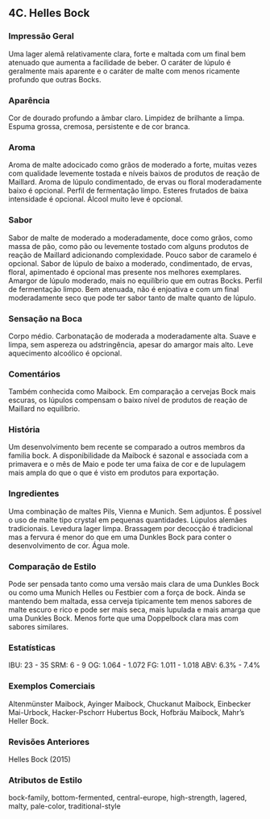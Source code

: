 ## 4C. Helles Bock

### Impressão Geral

Uma lager alemã relativamente clara, forte e maltada com um final bem atenuado que aumenta a facilidade de beber. O caráter de lúpulo é geralmente mais aparente e o caráter de malte com menos ricamente profundo que outras Bocks.

### Aparência

Cor de dourado profundo a âmbar claro. Limpidez de brilhante a limpa. Espuma grossa, cremosa, persistente e de cor branca.

### Aroma

Aroma de malte adocicado como grãos de moderado a  forte, muitas vezes com qualidade levemente tostada e níveis baixos de produtos de reação de Maillard. Aroma de lúpulo condimentado, de ervas ou floral moderadamente baixo é opcional. Perfil de fermentação limpo. Esteres frutados de baixa intensidade é opcional. Álcool muito leve é opcional.

### Sabor

Sabor de malte de moderado a moderadamente, doce como grãos, como massa de pão, como pão ou levemente tostado com alguns produtos de reação de Maillard adicionando complexidade. Pouco sabor de caramelo é opcional. Sabor de lúpulo de baixo a moderado, condimentado, de ervas, floral, apimentado é opcional mas presente nos melhores exemplares. Amargor de lúpulo moderado, mais no equilíbrio que em outras Bocks. Perfil de fermentação limpo. Bem atenuada, não é enjoativa e com um final moderadamente seco que pode ter sabor tanto de malte quanto de lúpulo.

### Sensação na Boca

Corpo médio. Carbonatação de moderada a moderadamente alta. Suave e limpa, sem aspereza ou adstringência, apesar do amargor mais alto. Leve aquecimento alcoólico é opcional.

### Comentários

Também conhecida como Maibock. Em comparação a cervejas Bock mais escuras, os lúpulos compensam o baixo nível de produtos de reação de Maillard no equilíbrio.

### História

Um desenvolvimento bem recente se comparado a outros membros da familia bock. A disponibilidade da Maibock é sazonal e associada com a primavera e o mês de Maio e pode ter uma faixa de cor e de lupulagem mais ampla do que o que é visto em produtos para exportação.

### Ingredientes

Uma combinação de maltes Pils, Vienna e Munich. Sem adjuntos. É possível o uso de malte tipo crystal em pequenas quantidades. Lúpulos alemães tradicionais. Levedura lager limpa. Brassagem por decocção é tradicional mas a fervura é menor do que em uma Dunkles Bock para conter o desenvolvimento de cor. Água mole.

### Comparação de Estilo

Pode ser pensada tanto como uma versão mais clara de uma Dunkles Bock ou como uma Munich Helles ou Festbier com a força de bock. Ainda se mantendo bem maltada, essa cerveja tipicamente tem menos sabores de malte escuro e rico e pode ser mais seca, mais lupulada e mais amarga que uma Dunkles Bock. Menos forte que uma Doppelbock clara mas com sabores similares.

### Estatísticas

IBU: 23 - 35
SRM: 6 - 9
OG: 1.064 - 1.072
FG: 1.011 - 1.018
ABV: 6.3% - 7.4%

### Exemplos Comerciais

Altenmünster Maibock, Ayinger Maibock, Chuckanut Maibock, Einbecker Mai-Urbock, Hacker-Pschorr Hubertus Bock, Hofbräu Maibock, Mahr’s Heller Bock.

### Revisões Anteriores

Helles Bock (2015)

### Atributos de Estilo

bock-family, bottom-fermented, central-europe, high-strength, lagered, malty, pale-color, traditional-style
